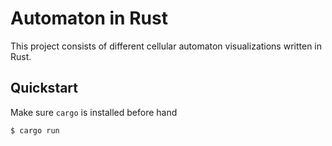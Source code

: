 # Automaton in Rust
This project consists of different cellular automaton visualizations written in Rust.

## Quickstart
Make sure `cargo` is installed before hand
```
$ cargo run
```
